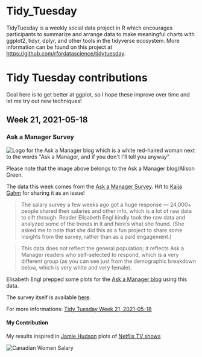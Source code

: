 
# Tidy_Tuesday

<!-- badges: start -->
<!-- badges: end -->

TidyTuesday is a weekly social data project in R which encourages participants to summarize and arrange data to make meaningful charts with ggplot2, tidyr, dplyr, and other tools in the tidyverse ecosystem. More information can be found on this project at https://github.com/rfordatascience/tidytuesday. 


# Tidy Tuesday contributions

Goal here is to get better at ggplot, so I hope these improve over time and let me try out new techniques!


## Week 21, 2021-05-18

### Ask a Manager Survey

![Logo for the Ask a Manager blog which is a white red-haired woman next to the words "Ask a Manager, and if you don't I'll tell you anyway"](https://www.askamanager.org/wp-content/uploads/2019/09/cropped-aam-resize-1-550px_width.png)

Please note that the image above belongs to the Ask a Manager blog/Alison Green.


The data this week comes from the [Ask a Manager Survey](https://docs.google.com/spreadsheets/d/1IPS5dBSGtwYVbjsfbaMCYIWnOuRmJcbequohNxCyGVw/edit?resourcekey#gid=1625408792). H/t to [Kaija Gahm](https://github.com/rfordatascience/tidytuesday/issues/340) for sharing it as an issue!

> The salary survey a few weeks ago got a huge response — 24,000+ people shared their salaries and other info, which is a lot of raw data to sift through. Reader Elisabeth Engl kindly took the raw data and analyzed some of the trends in it and here’s what she found. (She asked me to note that she did this as a fun project to share some insights from the survey, rather than as a paid engagement.)

> This data does not reflect the general population; it reflects Ask a Manager readers who self-selected to respond, which is a very different group (as you can see just from the demographic breakdown below, which is very white and very female).

Elisabeth Engl prepped some plots for the [Ask a Manager blog](https://www.askamanager.org/2021/05/some-findings-from-24000-peoples-salaries.html) using this data.

The survey itself is available [here](https://www.askamanager.org/2021/04/how-much-money-do-you-make-4.html).

For more informations: [Tidy Tuesday Week 21, 2021-05-18](https://github.com/rfordatascience/tidytuesday/tree/master/data/2021/2021-05-18)



#### My Contribution

My results inspired in [Jamie Hudson](https://twitter.com/Jamie_Bio) plots of [Netflix TV shows](https://twitter.com/Jamie_Bio/status/1384825383778983936)


![Canadian Women Salary](https://github.com/hcostax/Tidy_Tuesday/blob/master/2021/week_21/Canadian_women_salaries20052021.png)